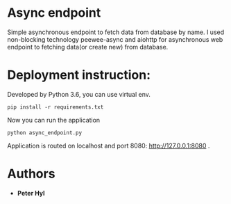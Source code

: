 # Async endpoint
Simple asynchronous endpoint to fetch data from database by name. I used
non-blocking technology peewee-async and aiohttp for asynchronous web endpoint
to fetching data(or create new) from database.
# Deployment instruction:
Developed by Python 3.6, you can use virtual env.
```
pip install -r requirements.txt
```
Now you can run the application
```
python async_endpoint.py
```
Application is routed on localhost and port 8080: http://127.0.0.1:8080 .

# Authors
* **Peter Hyl**
